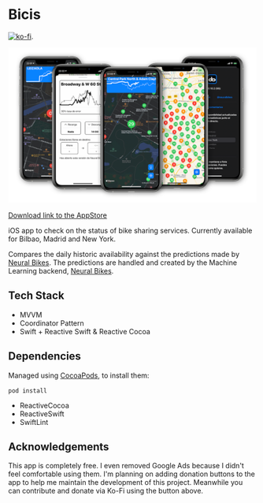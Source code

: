 # Bicis

[![ko-fi](https://www.ko-fi.com/img/githubbutton_sm.svg)](https://ko-fi.com/H2H814TXG).

![Neural Bikes in action](resources/promo.png)

[Download link to the AppStore](http://app.neural.bike)

iOS app to check on the status of bike sharing services. Currently available for Bilbao, Madrid and New York. 

Compares the daily historic availability against the predictions made by [Neural Bikes](http://neural.bike). The predictions are handled and created by the Machine Learning backend, [Neural Bikes](https://github.com/javierdemartin/neural-bikes).

## Tech Stack

* MVVM
* Coordinator Pattern
* Swift + Reactive Swift & Reactive Cocoa

## Dependencies

Managed using [CocoaPods](https://cocoapods.org), to install them:

```
pod install
```

* ReactiveCocoa
* ReactiveSwift
* SwiftLint

## Acknowledgements

This app is completely free. I even removed Google Ads because I didn't feel comfortable using them. I'm planning on adding donation buttons to the app to help me maintain the development of this project. Meanwhile you can contribute and donate via Ko-Fi using the button above.
